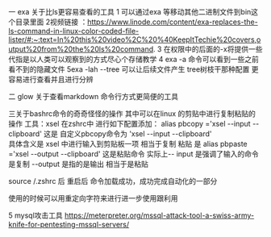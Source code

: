 一 exa 关于比ls更容易查看的工具
1 可以通过exa  等移动其他二进制文件到bin这个目录里面
2视频链接 ：https://www.linode.com/content/exa-replaces-the-ls-command-in-linux-color-coded-file-lister/#:~:text=In%20this%20video%2C%20%40KeepItTechie%20covers,output%20from%20the%20ls%20command.
3
在权限中的后面的-x将提供一些代指是以人类可以观察到的方式尽心个存储教学
4 exa -a 命令可以看到一些之前看不到的隐藏文件
5exa -lah --tree 
可以让后续文件产生 tree树枝干那种配置 更容易进行查看并且进行分辨



二 glow  关于查看markdown 命令行方式更简便的工具

三关于bashrc命令的奇奇怪怪的操作
其中可以在linux 的剪贴中进行复制粘贴的操作 
工具：xsel
在zshrc中  进行如下配置添加：
alias pbcopy ='xsel --input --clipboard'
这是 自定义pbcopy命令为 'xsel --input --clipboard'   
具体含义是 xsel 中进行输入到剪贴板一项
相当于复制 
粘贴 是 
alias pbpaste ='xsel --output --clipboard'
这是粘贴命令 
实际上-- input 是强调了输入的命令  是复制
   --output 是指的是输出 相当于是粘贴 

source  /.zshrc 后  重启后 命令加载成功，成功完成自动化的一部分 

使用的时候可以用重定向字符来进行进一步使用跟利用

5 mysql攻击工具
https://meterpreter.org/mssql-attack-tool-a-swiss-army-knife-for-pentesting-mssql-servers/



